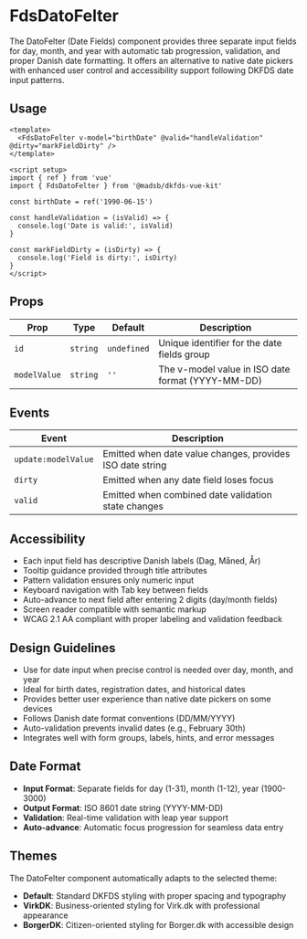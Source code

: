 # FdsDatoFelter

The DatoFelter (Date Fields) component provides three separate input fields for day, month, and year with automatic tab progression, validation, and proper Danish date formatting. It offers an alternative to native date pickers with enhanced user control and accessibility support following DKFDS date input patterns.

## Usage

```vue
<template>
  <FdsDatoFelter v-model="birthDate" @valid="handleValidation" @dirty="markFieldDirty" />
</template>

<script setup>
import { ref } from 'vue'
import { FdsDatoFelter } from '@madsb/dkfds-vue-kit'

const birthDate = ref('1990-06-15')

const handleValidation = (isValid) => {
  console.log('Date is valid:', isValid)
}

const markFieldDirty = (isDirty) => {
  console.log('Field is dirty:', isDirty)
}
</script>
```

## Props

| Prop         | Type     | Default     | Description                                       |
| ------------ | -------- | ----------- | ------------------------------------------------- |
| `id`         | `string` | `undefined` | Unique identifier for the date fields group       |
| `modelValue` | `string` | `''`        | The v-model value in ISO date format (YYYY-MM-DD) |

## Events

| Event               | Description                                               |
| ------------------- | --------------------------------------------------------- |
| `update:modelValue` | Emitted when date value changes, provides ISO date string |
| `dirty`             | Emitted when any date field loses focus                   |
| `valid`             | Emitted when combined date validation state changes       |

## Accessibility

- Each input field has descriptive Danish labels (Dag, Måned, År)
- Tooltip guidance provided through title attributes
- Pattern validation ensures only numeric input
- Keyboard navigation with Tab key between fields
- Auto-advance to next field after entering 2 digits (day/month fields)
- Screen reader compatible with semantic markup
- WCAG 2.1 AA compliant with proper labeling and validation feedback

## Design Guidelines

- Use for date input when precise control is needed over day, month, and year
- Ideal for birth dates, registration dates, and historical dates
- Provides better user experience than native date pickers on some devices
- Follows Danish date format conventions (DD/MM/YYYY)
- Auto-validation prevents invalid dates (e.g., February 30th)
- Integrates well with form groups, labels, hints, and error messages

## Date Format

- **Input Format**: Separate fields for day (1-31), month (1-12), year (1900-3000)
- **Output Format**: ISO 8601 date string (YYYY-MM-DD)
- **Validation**: Real-time validation with leap year support
- **Auto-advance**: Automatic focus progression for seamless data entry

## Themes

The DatoFelter component automatically adapts to the selected theme:

- **Default**: Standard DKFDS styling with proper spacing and typography
- **VirkDK**: Business-oriented styling for Virk.dk with professional appearance
- **BorgerDK**: Citizen-oriented styling for Borger.dk with accessible design
